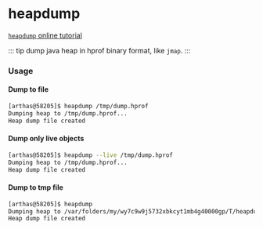 heapdump
===

[`heapdump` online tutorial](https://arthas.aliyun.com/doc/arthas-tutorials.html?language=en&id=command-heapdump)

::: tip
dump java heap in hprof binary format, like `jmap`.
:::


### Usage

#### Dump to file

```bash
[arthas@58205]$ heapdump /tmp/dump.hprof
Dumping heap to /tmp/dump.hprof...
Heap dump file created
```

#### Dump only live objects

```bash
[arthas@58205]$ heapdump --live /tmp/dump.hprof
Dumping heap to /tmp/dump.hprof...
Heap dump file created
```

#### Dump to tmp file

```bash
[arthas@58205]$ heapdump
Dumping heap to /var/folders/my/wy7c9w9j5732xbkcyt1mb4g40000gp/T/heapdump2019-09-03-16-385121018449645518991.hprof...
Heap dump file created
```



